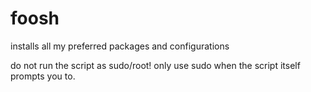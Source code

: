 # foosh
installs all my preferred packages and configurations

do not run the script as sudo/root! only use sudo when the script itself prompts you to.
